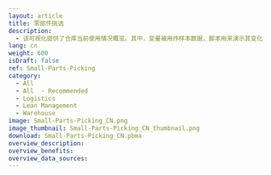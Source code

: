 ```yaml
---
layout: article
title: 零部件挑选
description: 
  - 该可视化提供了仓库当前使用情况概览。其中，变量被用作样本数据，脚本用来演示其变化。实际使用时，请用您自己的数据源替换变量，并移除脚本。
lang: cn
weight: 600
isDraft: false
ref: Small-Parts-Picking
category:
  - All
  - All  - Recommended
  - Logistics
  - Lean Management
  - Warehouse
image: Small-Parts-Picking_CN.png
image_thumbnail: Small-Parts-Picking_CN_thumbnail.png
download: Small-Parts-Picking_CN.pbmx
overview_description:
overview_benefits:
overview_data_sources:
---
```

